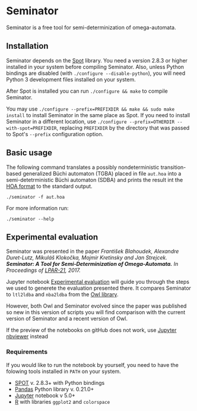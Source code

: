 # Seminator
Seminator is a free tool for semi-determinization of omega-automata.

## Installation
Seminator depends on the [Spot](https://spot.lrde.epita.fr/index.html) library. You need a version 2.8.3 or higher installed in your system before compiling Seminator.  Also, unless Python bindings are disabled (with `./configure --disable-python`), you will need Python 3 development files installed on your system.

After Spot is installed you can run `./configure && make` to compile Seminator.

You may use `./configure --prefix=PREFIXDIR && make && sudo make install` to install Seminator in the same place as Spot.  If you need to install Seminator in a different location, use `./configure --prefix=OTHERDIR --with-spot=PREFIXDIR`, replacing `PREFIXDIR` by the directory that was passed to Spot's `--prefix` configuration option.

## Basic usage
The following command translates a possibly nondeterministic transition-based generalized Büchi automaton (TGBA) placed in file `aut.hoa` into a semi-detetrministic Büchi automaton (SDBA) and prints the result int the [HOA format](https://adl.github.io/hoaf/) to the standard output.
```
./seminator -f aut.hoa
```

For more information run:
```
./seminator --help
```

## Experimental evaluation
Seminator was presented in the paper _František Blahoudek, Alexandre Duret-Lutz, Mikuláš Klokočka, Mojmir Kretinsky and Jan Strejcek. **Seminator: A Tool for Semi-Determinization of Omega-Automata.** In Proceedings of [LPAR-21](http://easychair.org/smart-program/LPAR-21/LPAR-index.html), 2017._

Jupyter notebook [Experimental evaluation](Experimental_evaluation.ipynb)
will guide you through the steps we used to generete the evaluation presented there.
It compares Seminator to `ltl2ldba` and `nba2ldba` from the
[Owl library](https://www7.in.tum.de/~sickert/projects/owl/).

However, both Owl and Seminator evolved since the paper was published
so new in this version of scripts you will find comparison with the
current version of Seminator and a recent version of Owl.

If the preview of the notebooks on gitHub does not work, use
[Jupyter nbviewer](https://nbviewer.jupyter.org/github/mklokocka/seminator/blob/master/Experimental_evaluation.ipynb) instead

### Requirements

If you would like to run the notebook by yourself, you need to have the
folowing tools installed in `PATH` on your system.

* [SPOT](https://spot.lrde.epita.fr/) v. 2.8.3+ with Python bindings
* [Pandas](http://pandas.pydata.org/) Python library v. 0.21.0+
* [Jupyter](http://jupyter.org/) notebook v 5.0+
* [R](https://www.r-project.org/) with libraries `ggplot2` and `colorspace`
